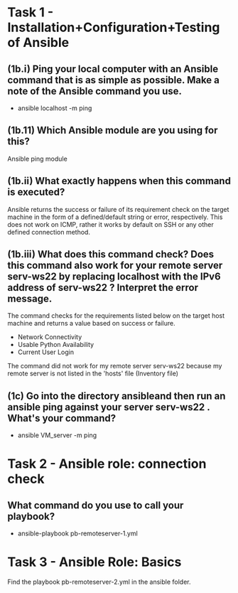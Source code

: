 # Task 1 - Installation+Configuration+Testing of Ansible
## (1b.i) Ping your local computer with an Ansible command that is as simple as possible. Make a note of the Ansible command you use. 
* ansible localhost -m ping

## (1b.11) Which Ansible module are you using for this? 
 Ansible ping module

## (1b.ii) What exactly happens when this command is executed? 
Ansible returns the success or failure of its requirement check on the target machine in the form of a defined/default string or error, respectively. This does not work on ICMP, rather it works by default on SSH or any other defined connection method.

## (1b.iii) What does this command check? Does this command also work for your remote server serv-ws22 by replacing localhost with the IPv6 address of serv-ws22 ? Interpret the error message.
The command checks for the requirements listed below on the target host machine and returns a value based on success or failure.
- Network Connectivity
- Usable Python Availability
- Current User Login

The command did not work for my remote server serv-ws22  because my remote server is not listed in the 'hosts' file (Inventory file)

## (1c) Go into the directory ansibleand then run an ansible ping against your server serv-ws22  . What's your command?
* ansible VM_server -m ping

# Task 2 - Ansible role: connection check
## What command do you use to call your playbook?
* ansible-playbook pb-remoteserver-1.yml
  
 # Task 3 - Ansible Role: Basics
 Find the playbook pb-remoteserver-2.yml in the ansible folder.